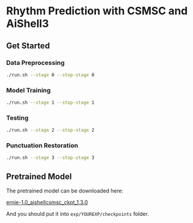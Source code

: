 # Rhythm Prediction with CSMSC and AiShell3

## Get Started
### Data Preprocessing
```bash
./run.sh --stage 0 --stop-stage 0
```
### Model Training
```bash
./run.sh --stage 1 --stop-stage 1
```
### Testing
```bash
./run.sh --stage 2 --stop-stage 2
```
### Punctuation Restoration
```bash
./run.sh --stage 3 --stop-stage 3
```
## Pretrained Model
The pretrained model can be downloaded here:

[ernie-1.0_aishellcsmsc_ckpt_1.3.0](https://paddlespeech.bj.bcebos.com/Parakeet/released_models/rhy_predict/ernie-1.0_aishellcsmsc_ckpt_1.3.0.zip)

And you should put it into `exp/YOUREXP/checkpoints` folder.
